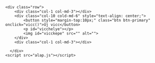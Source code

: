 <!DOCTYPE html>
<html lang="en">
<head>
    <meta charset="UTF-8">
    <meta http-equiv="X-UA-Compatible" content="IE=edge">
    <meta name="viewport" content="width=device-width, initial-scale=1.0">
    <title>Viccek</title>
    <!-- Latest compiled and minified CSS -->
<link href="https://cdn.jsdelivr.net/npm/bootstrap@5.2.3/dist/css/bootstrap.min.css" rel="stylesheet">

<!-- Latest compiled JavaScript -->
<script src="https://cdn.jsdelivr.net/npm/bootstrap@5.2.3/dist/js/bootstrap.bundle.min.js"></script>
</head>
<body>
    
    <div class="row">
        <div class="col-1 col-md-3"></div>
        <div class="col-10 cold-md-6" style="text-align: center;"> 
            <button style="margin-top:10px;" class="btn btn-primary" onclick="vicc()">Új vicc</button>
            <p id="vicchelye"></p>
            <img id="vicckepe" src="" alt="">
        </div>
        <div class="col-1 col-md-3"></div>
        
      </div>
    <script src="alap.js"></script>
    
</body>
</html>
